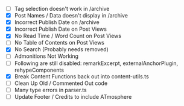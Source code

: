 - [ ] Tag selection doesn't work in /archive
- [X] Post Names / Data doesn't display in /archive
- [X] Incorrect Publish Date on /archive
- [X] Incorrect Publish Date on Post Views
- [X] No Read Time / Word Count on Post Views
- [ ] No Table of Contents on Post Views
- [X] No Search (Probably needs removed)
- [ ] Admonitions Not Working
- [ ] Following are still disabled: remarkExcerpt, externalAnchorPlugin, rehypeComponents
- [X] Break Content Functions back out into content-utils.ts
- [ ] Clean Up Old / Commented Out code
- [ ] Many type errors in parser.ts
- [ ] Update Footer / Credits to include ATmosphere